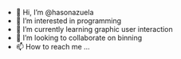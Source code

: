 - 👋 Hi, I’m @hasonazuela
- 👀 I’m interested in programming
- 🌱 I’m currently learning graphic user interaction
- 💞️ I’m looking to collaborate on binning
- 📫 How to reach me ...

<!---
hasonazuela/hasonazuela is a ✨ special ✨ repository because its `README.md` (this file) appears on your GitHub profile.
You can click the Preview link to take a look at your changes.
--->
